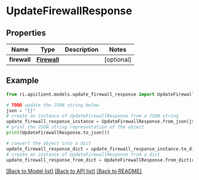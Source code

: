 # UpdateFirewallResponse


## Properties

Name | Type | Description | Notes
------------ | ------------- | ------------- | -------------
**firewall** | [**Firewall**](Firewall.md) |  | [optional] 

## Example

```python
from ri.apiclient.models.update_firewall_response import UpdateFirewallResponse

# TODO update the JSON string below
json = "{}"
# create an instance of UpdateFirewallResponse from a JSON string
update_firewall_response_instance = UpdateFirewallResponse.from_json(json)
# print the JSON string representation of the object
print(UpdateFirewallResponse.to_json())

# convert the object into a dict
update_firewall_response_dict = update_firewall_response_instance.to_dict()
# create an instance of UpdateFirewallResponse from a dict
update_firewall_response_from_dict = UpdateFirewallResponse.from_dict(update_firewall_response_dict)
```
[[Back to Model list]](../README.md#documentation-for-models) [[Back to API list]](../README.md#documentation-for-api-endpoints) [[Back to README]](../README.md)


